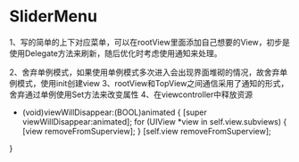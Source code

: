 # SliderMenu
1、写的简单的上下对应菜单，可以在rootView里面添加自己想要的View，初步是使用Delegate方法来刷新，随后优化时考虑使用通知来处理。

2、舍弃单例模式，如果使用单例模式多次进入会出现界面堆砌的情况，故舍弃单例模式，使用init创建view
3、rootView和TopView之间通信采用了通知的形式，舍弃通过单例使用Set方法来改变属性
4、在viewcontroller中释放资源
- (void)viewWillDisappear:(BOOL)animated
{
    [super viewWillDisappear:animated];
    for (UIView *view in self.view.subviews)
    {
        [view removeFromSuperview];
    }
    [self.view removeFromSuperview];

}
